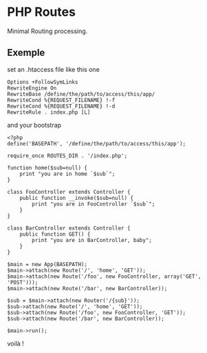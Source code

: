 PHP Routes
==========

Minimal Routing processing.

## Exemple

set an .htaccess file like this one

    Options +FollowSymLinks
    RewriteEngine On
    RewriteBase /define/the/path/to/access/this/app/
    RewriteCond %{REQUEST_FILENAME} !-f
    RewriteCond %{REQUEST_FILENAME} !-d
    RewriteRule . index.php [L]

and your bootstrap

    <?php
    define('BASEPATH', '/define/the/path/to/access/this/app');
    
    require_once ROUTES_DIR . '/index.php';
    
    function home($sub=null) {
        print "you are in home `$sub`";
    }

    class FooController extends Controller {
        public function __invoke($sub=null) {
            print "you are in FooController `$sub`";
        }
    }

    class BarController extends Controller {
        public function GET() {
            print "you are in BarController, baby";
        }
    }

    $main = new App(BASEPATH);
    $main->attach(new Route('/', 'home', 'GET'));
    $main->attach(new Route('/foo', new FooController, array('GET', 'POST')));
    $main->attach(new Route('/bar', new BarController));

    $sub = $main->attach(new Router('/{sub}'));
    $sub->attach(new Route('/', 'home', 'GET'));
    $sub->attach(new Route('/foo', new FooController, 'GET'));
    $sub->attach(new Route('/bar', new BarController));

    $main->run();

voilà !